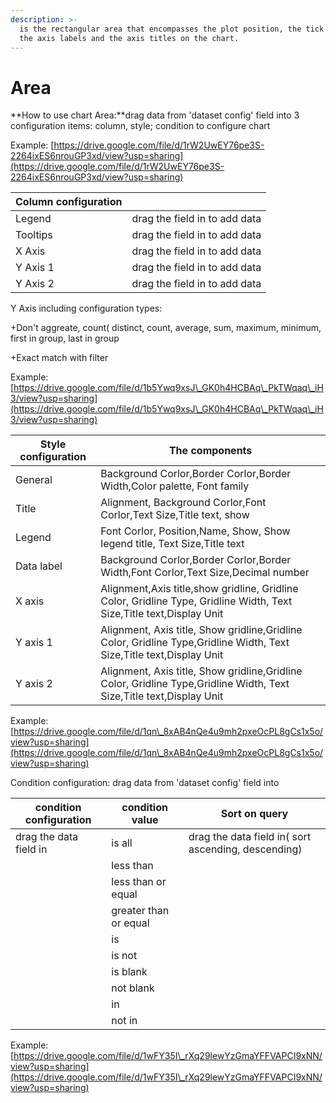 ```yaml
---
description: >-
  is the rectangular area that encompasses the plot position, the tick marks,
  the axis labels and the axis titles on the chart.
---
```


# Area

**How to use chart Area:**drag data from 'dataset config' field into 3 configuration items: column, style; condition to configure chart

Example: [https://drive.google.com/file/d/1rW2UwEY76pe3S-2264ixES6nrouGP3xd/view?usp=sharing](https://drive.google.com/file/d/1rW2UwEY76pe3S-2264ixES6nrouGP3xd/view?usp=sharing)



| Column configuration |                               |
| -------------------- | ----------------------------- |
| Legend               | drag the field in to add data |
| Tooltips             | drag the field in to add data |
| X Axis               | drag the field in to add data |
| Y Axis 1             | drag the field in to add data |
| Y Axis 2             | drag the field in to add data |

Y Axis including configuration types:&#x20;

\+Don't aggreate, count( distinct, count, average, sum, maximum, minimum, first in group, last in group

\+Exact match with filter

Example:[https://drive.google.com/file/d/1b5Ywq9xsJ\_GK0h4HCBAq\_PkTWqaq\_iH3/view?usp=sharing](https://drive.google.com/file/d/1b5Ywq9xsJ\_GK0h4HCBAq\_PkTWqaq\_iH3/view?usp=sharing)

| Style configuration | The components                                                                                                       |
| ------------------- | -------------------------------------------------------------------------------------------------------------------- |
| General             | Background Corlor,Border Corlor,Border Width,Color palette, Font family                                              |
| Title               | Alignment, Background Corlor,Font Corlor,Text Size,Title text, show                                                  |
| Legend              | Font Corlor, Position,Name, Show, Show legend title, Text Size,Title text                                            |
| Data label          | Background Corlor,Border Corlor,Border Width,Font Corlor,Text Size,Decimal number                                    |
| X axis              | Alignment,Axis title,show gridline, Gridline Color, Gridline Type, Gridline Width, Text Size,Title text,Display Unit |
| Y axis 1            | Alignment, Axis title, Show gridline,Gridline Color, Gridline Type,Gridline Width, Text Size,Title text,Display Unit |
| Y axis 2            | Alignment, Axis title, Show gridline,Gridline Color, Gridline Type,Gridline Width, Text Size,Title text,Display Unit |

Example:[https://drive.google.com/file/d/1qn\_8xAB4nQe4u9mh2pxeOcPL8gCs1x5o/view?usp=sharing](https://drive.google.com/file/d/1qn\_8xAB4nQe4u9mh2pxeOcPL8gCs1x5o/view?usp=sharing)

Condition configuration: drag data from 'dataset config' field into

| condition configuration | condition value       | Sort on query                                       |
| ----------------------- | --------------------- | --------------------------------------------------- |
| drag the data field in  | is all                | drag the data field in( sort ascending, descending) |
|                         | less than             |                                                     |
|                         | less than or equal    |                                                     |
|                         | greater than or equal |                                                     |
|                         | is                    |                                                     |
|                         | is not                |                                                     |
|                         | is blank              |                                                     |
|                         | not blank             |                                                     |
|                         | in                    |                                                     |
|                         | not in                |                                                     |

Example: [https://drive.google.com/file/d/1wFY35I\_rXq29lewYzGmaYFFVAPCI9xNN/view?usp=sharing](https://drive.google.com/file/d/1wFY35I\_rXq29lewYzGmaYFFVAPCI9xNN/view?usp=sharing)

